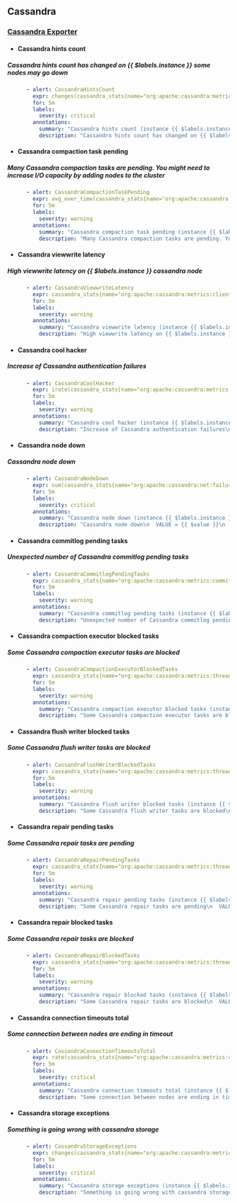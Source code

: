 ## Cassandra

###  [Cassandra Exporter](https://github.com/criteo/cassandra_exporter)

-   #### Cassandra hints count
    
##### Cassandra hints count has changed on {{ $labels.instance }} some nodes may go down
    
```yaml
      - alert: CassandraHintsCount
        expr: changes(cassandra_stats{name="org:apache:cassandra:metrics:storage:totalhints:count"}[1m]) > 3
        for: 5m
        labels:
          severity: critical
        annotations:
          summary: "Cassandra hints count (instance {{ $labels.instance }})"
          description: "Cassandra hints count has changed on {{ $labels.instance }} some nodes may go down\n  VALUE = {{ $value }}\n  LABELS: {{ $labels }}"
```
    
      
    
-   #### Cassandra compaction task pending
    
##### Many Cassandra compaction tasks are pending. You might need to increase I/O capacity by adding nodes to the cluster
    
```yaml
      - alert: CassandraCompactionTaskPending
        expr: avg_over_time(cassandra_stats{name="org:apache:cassandra:metrics:compaction:pendingtasks:value"}[30m]) > 100
        for: 5m
        labels:
          severity: warning
        annotations:
          summary: "Cassandra compaction task pending (instance {{ $labels.instance }})"
          description: "Many Cassandra compaction tasks are pending. You might need to increase I/O capacity by adding nodes to the cluster.\n  VALUE = {{ $value }}\n  LABELS: {{ $labels }}"
```
    
      
    
-   #### Cassandra viewwrite latency
    
##### High viewwrite latency on {{ $labels.instance }} cassandra node
    
```yaml
      - alert: CassandraViewwriteLatency
        expr: cassandra_stats{name="org:apache:cassandra:metrics:clientrequest:viewwrite:viewwritelatency:99thpercentile",service="cas"} > 100000
        for: 5m
        labels:
          severity: warning
        annotations:
          summary: "Cassandra viewwrite latency (instance {{ $labels.instance }})"
          description: "High viewwrite latency on {{ $labels.instance }} cassandra node\n  VALUE = {{ $value }}\n  LABELS: {{ $labels }}"
```
    
      
    
-   #### Cassandra cool hacker
    
##### Increase of Cassandra authentication failures
    
```yaml
      - alert: CassandraCoolHacker
        expr: irate(cassandra_stats{name="org:apache:cassandra:metrics:client:authfailure:count"}[1m]) > 5
        for: 5m
        labels:
          severity: warning
        annotations:
          summary: "Cassandra cool hacker (instance {{ $labels.instance }})"
          description: "Increase of Cassandra authentication failures\n  VALUE = {{ $value }}\n  LABELS: {{ $labels }}"
```
    
      
    
-   #### Cassandra node down
    
##### Cassandra node down
    
```yaml
      - alert: CassandraNodeDown
        expr: sum(cassandra_stats{name="org:apache:cassandra:net:failuredetector:downendpointcount"}) by (service,group,cluster,env) > 0
        for: 5m
        labels:
          severity: critical
        annotations:
          summary: "Cassandra node down (instance {{ $labels.instance }})"
          description: "Cassandra node down\n  VALUE = {{ $value }}\n  LABELS: {{ $labels }}"
```
    
      
    
-   #### Cassandra commitlog pending tasks
    
##### Unexpected number of Cassandra commitlog pending tasks
    
```yaml
      - alert: CassandraCommitlogPendingTasks
        expr: cassandra_stats{name="org:apache:cassandra:metrics:commitlog:pendingtasks:value"} > 15
        for: 5m
        labels:
          severity: warning
        annotations:
          summary: "Cassandra commitlog pending tasks (instance {{ $labels.instance }})"
          description: "Unexpected number of Cassandra commitlog pending tasks\n  VALUE = {{ $value }}\n  LABELS: {{ $labels }}"
```
    
      
    
-   #### Cassandra compaction executor blocked tasks
    
##### Some Cassandra compaction executor tasks are blocked
    
```yaml
      - alert: CassandraCompactionExecutorBlockedTasks
        expr: cassandra_stats{name="org:apache:cassandra:metrics:threadpools:internal:compactionexecutor:currentlyblockedtasks:count"} > 0
        for: 5m
        labels:
          severity: warning
        annotations:
          summary: "Cassandra compaction executor blocked tasks (instance {{ $labels.instance }})"
          description: "Some Cassandra compaction executor tasks are blocked\n  VALUE = {{ $value }}\n  LABELS: {{ $labels }}"
```
    
      
    
-   #### Cassandra flush writer blocked tasks
    
##### Some Cassandra flush writer tasks are blocked
    
```yaml
      - alert: CassandraFlushWriterBlockedTasks
        expr: cassandra_stats{name="org:apache:cassandra:metrics:threadpools:internal:memtableflushwriter:currentlyblockedtasks:count"} > 0
        for: 5m
        labels:
          severity: warning
        annotations:
          summary: "Cassandra flush writer blocked tasks (instance {{ $labels.instance }})"
          description: "Some Cassandra flush writer tasks are blocked\n  VALUE = {{ $value }}\n  LABELS: {{ $labels }}"
```
    
      
    
-   #### Cassandra repair pending tasks
    
##### Some Cassandra repair tasks are pending
    
```yaml
      - alert: CassandraRepairPendingTasks
        expr: cassandra_stats{name="org:apache:cassandra:metrics:threadpools:internal:antientropystage:pendingtasks:value"} > 2
        for: 5m
        labels:
          severity: warning
        annotations:
          summary: "Cassandra repair pending tasks (instance {{ $labels.instance }})"
          description: "Some Cassandra repair tasks are pending\n  VALUE = {{ $value }}\n  LABELS: {{ $labels }}"
```
    
      
    
-   #### Cassandra repair blocked tasks
    
##### Some Cassandra repair tasks are blocked
    
```yaml
      - alert: CassandraRepairBlockedTasks
        expr: cassandra_stats{name="org:apache:cassandra:metrics:threadpools:internal:antientropystage:currentlyblockedtasks:count"} > 0
        for: 5m
        labels:
          severity: warning
        annotations:
          summary: "Cassandra repair blocked tasks (instance {{ $labels.instance }})"
          description: "Some Cassandra repair tasks are blocked\n  VALUE = {{ $value }}\n  LABELS: {{ $labels }}"
```
    
      
    
-   #### Cassandra connection timeouts total
    
##### Some connection between nodes are ending in timeout
    
```yaml
      - alert: CassandraConnectionTimeoutsTotal
        expr: rate(cassandra_stats{name="org:apache:cassandra:metrics:connection:totaltimeouts:count"}[1m]) > 5
        for: 5m
        labels:
          severity: critical
        annotations:
          summary: "Cassandra connection timeouts total (instance {{ $labels.instance }})"
          description: "Some connection between nodes are ending in timeout\n  VALUE = {{ $value }}\n  LABELS: {{ $labels }}"
```
    
      
    
-   #### Cassandra storage exceptions
    
##### Something is going wrong with cassandra storage
    
```yaml
      - alert: CassandraStorageExceptions
        expr: changes(cassandra_stats{name="org:apache:cassandra:metrics:storage:exceptions:count"}[1m]) > 1
        for: 5m
        labels:
          severity: critical
        annotations:
          summary: "Cassandra storage exceptions (instance {{ $labels.instance }})"
          description: "Something is going wrong with cassandra storage\n  VALUE = {{ $value }}\n  LABELS: {{ $labels }}"
```
